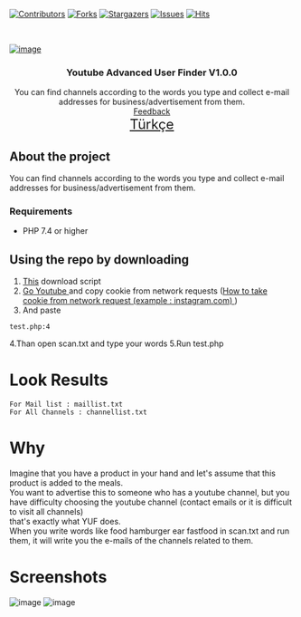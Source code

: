 [![Contributors][contributors-shield]][contributors-url]
[![Forks][forks-shield]][forks-url]
[![Stargazers][stars-shield]][stars-url]
[![Issues][issues-shield]][issues-url]
[![Hits](https://hits.seeyoufarm.com/api/count/incr/badge.svg?url=https://github.com/suphiyasin/Youtube-User-Finder&count_bg=%23C83D3D&title_bg=%23057386&icon=&icon_color=%23BA0808&title=View&edge_flat=false)](https://github.com/suphiyasin/Youtube-User-Finder)


<br />
<p align="center">
<a href="https://github.com/suphiyasin/Youtube-User-Finder/">
    
![image](https://user-images.githubusercontent.com/65618247/179368235-17c5e7d4-7266-46f6-aa9a-fb891a7da232.png)


</a>

<h3 align="center">Youtube Advanced User Finder V1.0.0</h3>

<p align="center">
  You can find channels according to the words you type and collect e-mail addresses for business/advertisement from them.
    <br>
    <a href="https://github.com/suphiyasin/Youtube-User-Finder/issues">Feedback</a>
    <br>
    <a href="https://github.com/suphiyasin/Youtube-User-Finder/blob/main/README-TR.md" style="font-size:24px">Türkçe</a>
</p>


## About the project

You can find channels according to the words you type and collect e-mail addresses for business/advertisement from them.


### Requirements

- PHP 7.4 or higher

## Using the repo by downloading

1. <a href="https://github.com/suphiyasin/Youtube-User-Finder/archive/refs/heads/main.zip">This</a> download script
2. <a href="https://youtube.com/">Go Youtube </a> and copy cookie from network requests
(<a href='https://t.me/otoaraclar/78'>How to take cookie from network request (example : instagram.com) </a>)
3. And paste 
```
test.php:4
```
4.Than open scan.txt and type your words
5.Run test.php 

# Look Results
```
For Mail list : maillist.txt 
For All Channels : channellist.txt
```
# Why
Imagine that you have a product in your hand and let's assume that this product is added to the meals.<br/>
You want to advertise this to someone who has a youtube channel, but you have difficulty choosing the youtube channel (contact emails or it is difficult to visit all channels)<br/>
that's exactly what YUF does.<br/>
When you write words like food hamburger ear fastfood in scan.txt and run them, it will write you the e-mails of the channels related to them.
<br/>

# Screenshots
![image](https://user-images.githubusercontent.com/65618247/179368669-2d4f2dd2-cd43-43f5-9d37-7c76104bd100.png)
![image](https://user-images.githubusercontent.com/65618247/179368780-95205d61-9f1c-4e7d-8cdb-dc1463340804.png)



[contributors-shield]: https://img.shields.io/github/contributors/suphiyasin/Youtube-User-Finder.svg?style=for-the-badge
[contributors-url]: https://github.com/suphiyasin/Youtube-User-Finder/graphs/contributors
[forks-shield]: https://img.shields.io/github/forks/suphiyasin/Youtube-User-Finder.svg?style=for-the-badge
[forks-url]: https://github.com/suphiyasin/Youtube-User-Finder/network/members
[stars-shield]: https://img.shields.io/github/stars/suphiyasin/Youtube-User-Finder.svg?style=for-the-badge
[stars-url]: https://github.com/suphiyasin/Youtube-User-Finder/stargazers
[issues-shield]: https://img.shields.io/github/issues/suphiyasin/Youtube-User-Finder.svg?style=for-the-badge
[issues-url]: https://github.com/suphiyasin/Youtube-User-Finder/issues
